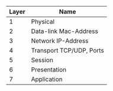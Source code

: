 | Layer | Name                     |
| ----- | ------------------------ |
| 1     | Physical                 |
| 2     | Data-link Mac-Address    |
| 3     | Network IP-Address       |
| 4     | Transport TCP/UDP, Ports |
| 5     | Session                  |
| 6     | Presentation             |
| 7     | Application              |
